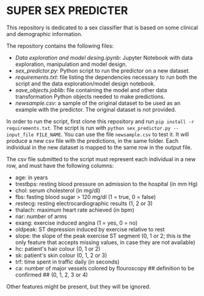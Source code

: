# SUPER SEX PREDICTER

This repository is dedicated to a sex classifier that is based on some clinical and demographic information.

The repository contains the following files:
- *Data exploration and model desing.ipynb*: Jupyter Notebook with data exploration, manipulation and model design.
- *sex_predictor.py*: Python script to run the predictor on a new dataset.
- *requirements.txt*: file listing the dependencies necessary to run both the script and the data exploration/model design notebook.
- *save_objects.joblib*: file containing the model and other data transformation Python objects needed to make predictions.
- *newsample.csv*: a sample of the original dataset to be used as an example with the predictor. The original dataset is not provided.

In order to run the script, first clone this repository and run `pip install -r requirements.txt`. The script is run with `python sex_predictor.py --input_file FILE_NAME`. You can use the file `newsample.csv` to test it. It will produce a new csv file with the predictions, in the same folder. Each individual in the new dataset is mapped to the same row in the output file.

The csv file submitted to the script must represent each individual in a new row, and must have the following columns:
- age: in years
- trestbps: resting blood pressure on admission to the hospital (in mm Hg)
- chol: serum cholesterol (in mg/dl)
- fbs: fasting blood sugar > 120 mg/dl (1 = true, 0 = false)
- restecg: resting electrocardiographic results (1, 2 or 3)
- thalach: maximum heart rate achieved (in bpm)
- nar: number of arms
- exang: exercise induced angina (1 = yes, 0 = no)
- oldpeak: ST depression induced by exercise relative to rest
- slope: the slope of the peak exercise ST segment (0, 1 or 2; this is the only feature that accepts missing values, in case they are not available)
- hc: patient's hair colour (0, 1 or 2)
- sk: patient's skin colour (0, 1, 2 or 3)
- trf: time spent in traffic daily (in seconds)
- ca: number of major vessels colored by flouroscopy ## definition to be confirmed ## (0, 1, 2, 3 or 4)

Other features might be present, but they will be ignored.
